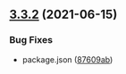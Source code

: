## [3.3.2](https://github.com/webtorrent/bittorrent-protocol/compare/v3.3.1...v3.3.2) (2021-06-15)


### Bug Fixes

* package.json ([87609ab](https://github.com/webtorrent/bittorrent-protocol/commit/87609abdf8223d4957d9f8c4dd5f06978092a68c))
